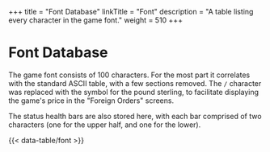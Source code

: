 +++
title = "Font Database"
linkTitle = "Font"
description = "A table listing every character in the game font."
weight = 510
+++

# Font Database

The game font consists of 100 characters. For the most part it correlates with the standard ASCII table, with a few sections removed. The `/` character was replaced with the symbol for the pound sterling, to facilitate displaying the game's price in the "Foreign Orders" screens.

The status health bars are also stored here, with each bar comprised of two characters (one for the upper half, and one for the lower).

{{< data-table/font >}}
